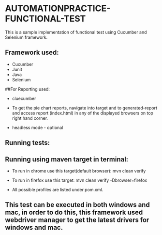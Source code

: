 # AUTOMATIONPRACTICE-FUNCTIONAL-TEST

This is a sample implementation of functional test using Cucumber and Selenium framework.

## Framework used:
* Cucumber
* Junit
* Java
* Selenium

##For Reporting used:
* cluecumber
* To get the pie chart reports, navigate into target and to generated-report and access report (index.html) in any of the displayed browsers on top right hand corner.

* headless mode - optional

## Running tests:

## Running using maven target in terminal:

* To run in chrome use this target(default browser):  mvn clean verify

* To run in firefox use this target: mvn clean verify -Dbrowser=firefox


* All possible profiles are listed under pom.xml.

## This test can be executed in both windows and mac, in order to do this, this framework used webdriver manager to get the latest drivers for windows and mac.













